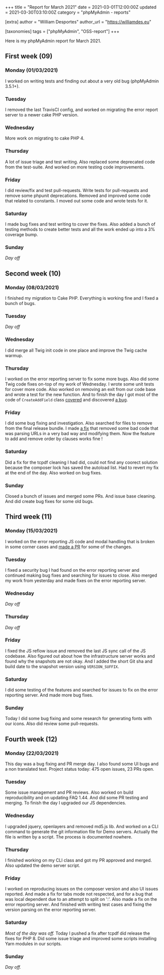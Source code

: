 +++
title = "Report for March 2021"
date = 2021-03-01T12:00:00Z
updated = 2021-03-30T03:10:00Z
category = "phpMyAdmin - reports"

[extra]
author = "William Desportes"
author_url = "https://williamdes.eu"

[taxonomies]
tags = ["phpMyAdmin", "OSS-report"]
+++

Here is my phpMyAdmin report for March 2021.

<!-- more -->

## First week (09)

### Monday (01/03/2021)

I worked on writing tests and finding out about a very old bug (phpMyAdmin 3.5.1+).

### Tuesday

I removed the last TravisCI config, and worked on migrating the error report server to a newer cake PHP version.

### Wednesday

More work on migrating to cake PHP 4.

### Thursday

A lot of issue triage and test writing.
Also replaced some deprecated code from the test-suite. And worked on more testing code improvements.

### Friday

I did review/fix and test pull-requests.
Write tests for pull-requests and remove some phpunit deprecations.
Removed and improved some code that related to constants.
I moved out some code and wrote tests for it.

### Saturday

I made bug fixes and test writing to cover the fixes.
Also added a bunch of testing methods to create better tests and all the work ended up into a 3% coverage bump.

### Sunday

_Day off_

## Second week (10)

### Monday (08/03/2021)

I finished my migration to Cake PHP.
Everything is working fine and I fixed a bunch of bugs.

### Tuesday

_Day off_

### Wednesday

I did merge all Twig init code in one place and improve the Twig cache warmup.

### Thursday

I worked on the error reporting server to fix some more bugs.
Also did some Twig code fixes on-top of my work of Wednesday.
I wrote some unit tests for cover more code.
Also worked on removing an exit from our code base and wrote a test for the new function.
And to finish the day I got most of the code of `CreateAddField` class [covered](https://github.com/phpmyadmin/phpmyadmin/commit/58d760b213b496ba1b22e27ccd8d0e4ae4ca2fc0) and discovered [a bug](https://github.com/phpmyadmin/phpmyadmin/issues/16728).

### Friday

I did some bug fixing and investigation.
Also searched for files to remove from the final release bundle.
I made [a fix](https://github.com/phpmyadmin/phpmyadmin/commit/c62e27d6505ce22a36b635548e97f644198d6c11) that removed some bad code that was parsing URLs in a very bad way and modifying them. Now the feature to add and remove order by clauses works fine !

### Saturday

Did a fix for the tcpdf cleaning I had did, could not find any coorect solution because the composer lock has saved the autoload list.
Had to revert my fix at the end of the day.
Also worked on bug fixes.

### Sunday

Closed a bunch of issues and merged some PRs. And issue base cleaning.
And did create bug fixes for some old bugs.

## Third week (11)

### Monday (15/03/2021)

I worked on the error reporting JS code and modal handling that is broken in some corner cases and [made a PR](https://github.com/phpmyadmin/phpmyadmin/pull/16736) for some of the changes.

### Tuesday

I fixed a security bug I had found on the error reporting server and continued making bug fixes and searching for issues to close.
Also merged my work from yesterday and made fixes on the error reporting server.

### Wednesday

_Day off_

### Thursday

_Day off_

### Friday

I fixed the JS reflow issue and removed the last JS sync call of the JS codebase.
Also figured out about how the infrastructure server works and found why the snapshots are not okay.
And I added the short Git sha and build date to the snapshot version using `VERSION_SUFFIX`.

### Saturday

I did some testing of the features and searched for issues to fix on the error reporting server.
And made more bug fixes.

### Sunday

Today I did some bug fixing and some research for generating fonts with our icons.
Also did review some pull-requests.

## Fourth week (12)

### Monday (22/03/2021)

This day was a bug fixing and PR merge day.
I also found some UI bugs and a non translated text.
Project status today: 475 open issues, 23 PRs open.

### Tuesday

Some issue management and PR reviews.
Also worked on build reproducibility and on updating FAQ 1.44.
And did some PR testing and merging. To finish the day I upgraded our JS dependencies.

### Wednesday

I upgraded jquery, openlayers and removed md5.js lib.
And worked on a CLI command to generate the git information file for Demo servers. Actually the file is written by a script. The process is documented nowhere.

### Thursday

I finished working on my CLI class and got my PR approved and merged. Also updated the demo server script.

### Friday

I worked on reproducing issues on the composer version and also UI issues reported.
And made a fix for tabs mode not respected, and for a bug that was local dependent due to an attempt to split on ':'.
Also made a fix on the error reporting server.
And finished with writing test cases and fixing the version parsing on the error reporting server.

### Saturday

_Most of the day was off._
Today I pushed a fix after tcpdf did release the fixes for PHP 8.
Did some issue triage and improved some scripts installing Yarn modules in our scripts.

### Sunday

_Day off._
